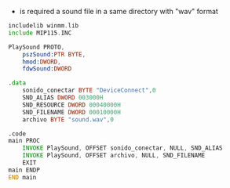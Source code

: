 - is required a sound file in a same directory with "wav" format

```asm
includelib winmm.lib
include MIP115.INC

PlaySound PROTO,
	pszSound:PTR BYTE,
	hmod:DWORD,
	fdwSound:DWORD

.data
	sonido_conectar BYTE "DeviceConnect",0
	SND_ALIAS DWORD 003000H
	SND_RESOURCE DWORD 00040000H
	SND_FILENAME DWORD 00010000H
	archivo BYTE "sound.wav",0

.code
main PROC
	INVOKE PlaySound, OFFSET sonido_conectar, NULL, SND_ALIAS
	INVOKE PlaySound, OFFSET archivo, NULL, SND_FILENAME
	EXIT
main ENDP
END	main

```
